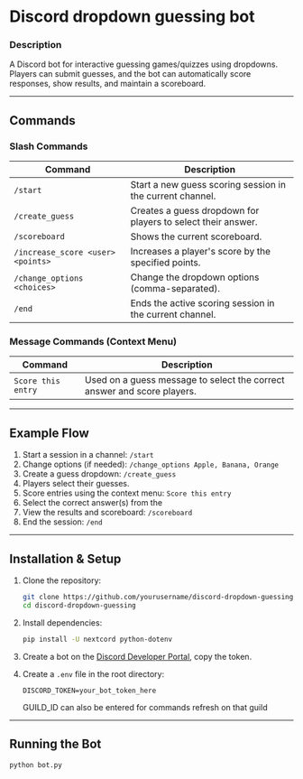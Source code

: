 # Discord dropdown guessing bot

### Description
A Discord bot for interactive guessing games/quizzes using dropdowns. Players can submit guesses, and the bot can automatically score responses, show results, and maintain a scoreboard.

---

## Commands

### Slash Commands

| Command | Description |
|---------|-------------|
| `/start` | Start a new guess scoring session in the current channel. |
| `/create_guess` | Creates a guess dropdown for players to select their answer. |
| `/scoreboard` | Shows the current scoreboard. |
| `/increase_score <user> <points>` | Increases a player's score by the specified points. |
| `/change_options <choices>` | Change the dropdown options (comma-separated). |
| `/end` | Ends the active scoring session in the current channel. |

### Message Commands (Context Menu)

| Command | Description |
|---------|-------------|
| `Score this entry` | Used on a guess message to select the correct answer and score players. |

---

## Example Flow

1. Start a session in a channel: `/start`
2. Change options (if needed): `/change_options Apple, Banana, Orange`
3. Create a guess dropdown: `/create_guess`
4. Players select their guesses.
5. Score entries using the context menu: `Score this entry`
6. Select the correct answer(s) from the 
6. View the results and scoreboard: `/scoreboard`
7. End the session: `/end`

---

## Installation & Setup

1. Clone the repository:

    ```bash
    git clone https://github.com/yourusername/discord-dropdown-guessing.git
    cd discord-dropdown-guessing
    ```

2. Install dependencies:

    ```bash
    pip install -U nextcord python-dotenv
    ```

3. Create a bot on the [Discord Developer Portal](https://discord.com/developers/applications), copy the token.

4. Create a `.env` file in the root directory:

    ```text
    DISCORD_TOKEN=your_bot_token_here
    ```

    GUILD_ID can also be entered for commands refresh on that guild

---

## Running the Bot

```bash
python bot.py
